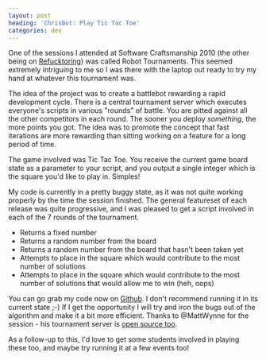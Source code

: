 ```yaml
---
layout: post
heading: 'ChrisBot: Play Tic Tac Toe'
categories: dev
---
```


One of the sessions I attended at Software Craftsmanship 2010 (the other being on [Refucktoring](/on-engineering/dev/refucktoring-my-take/)) was called Robot Tournaments. This seemed extremely intriguing to me so I was there with the laptop out ready to try my hand at whatever this tournament was.

The idea of the project was to create a battlebot rewarding a rapid development cycle. There is a central tournament server which executes everyone's scripts in various "rounds" of battle. You are pitted against all the other competitors in each round. The sooner you deploy *something*, the more points you got. The idea was to promote the concept that fast iterations are more rewarding than sitting working on a feature for a long period of time.

The game involved was Tic Tac Toe. You receive the current game board state as a parameter to your script, and you output a single integer which is the square you'd like to play in. Simples!

My code is currently in a pretty buggy state, as it was not quite working properly by the time the session finished. The general featureset of each release was quite progressive, and I was pleased to get a script involved in each of the 7 rounds of the tournament.

* Returns a fixed number
* Returns a random number from the board
* Returns a random number from the board that hasn't been taken yet
* Attempts to place in the square which would contribute to the most number of solutions
* Attempts to place in the square which would contribute to the most number of solutions that would allow me to win (heh, oops)

You can go grab my code now on [Github](http://github.com/chrisalexander). I don't recommend running it in its current state ;-) If I get the opportunity I will try and iron the bugs out of the algorithm and make it a bit more efficient. Thanks to @MattWynne for the session - his tournament server is [open source too](http://github.com/mattwynne/robot_tournament).

As a follow-up to this, I'd love to get some students involved in playing these too, and maybe try running it at a few events too!
